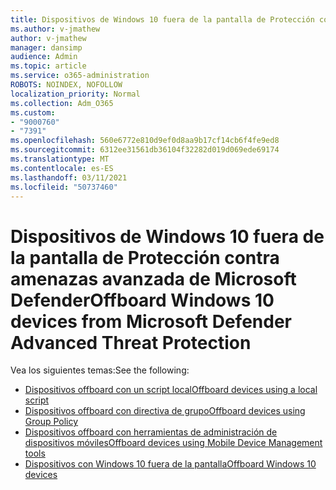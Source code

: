 ```yaml
---
title: Dispositivos de Windows 10 fuera de la pantalla de Protección contra amenazas avanzada de Microsoft Defender
ms.author: v-jmathew
author: v-jmathew
manager: dansimp
audience: Admin
ms.topic: article
ms.service: o365-administration
ROBOTS: NOINDEX, NOFOLLOW
localization_priority: Normal
ms.collection: Adm_O365
ms.custom:
- "9000760"
- "7391"
ms.openlocfilehash: 560e6772e810d9ef0d8aa9b17cf14cb6f4fe9ed8
ms.sourcegitcommit: 6312ee31561db36104f32282d019d069ede69174
ms.translationtype: MT
ms.contentlocale: es-ES
ms.lasthandoff: 03/11/2021
ms.locfileid: "50737460"
---
```

# <a name="offboard-windows-10-devices-from-microsoft-defender-advanced-threat-protection"></a><span data-ttu-id="2de08-102">Dispositivos de Windows 10 fuera de la pantalla de Protección contra amenazas avanzada de Microsoft Defender</span><span class="sxs-lookup"><span data-stu-id="2de08-102">Offboard Windows 10 devices from Microsoft Defender Advanced Threat Protection</span></span>

<span data-ttu-id="2de08-103">Vea los siguientes temas:</span><span class="sxs-lookup"><span data-stu-id="2de08-103">See the following:</span></span>

- [<span data-ttu-id="2de08-104">Dispositivos offboard con un script local</span><span class="sxs-lookup"><span data-stu-id="2de08-104">Offboard devices using a local script</span></span>](https://go.microsoft.com/fwlink/?linkid=2143465)
- [<span data-ttu-id="2de08-105">Dispositivos offboard con directiva de grupo</span><span class="sxs-lookup"><span data-stu-id="2de08-105">Offboard devices using Group Policy</span></span>](https://go.microsoft.com/fwlink/?linkid=2143632)
- [<span data-ttu-id="2de08-106">Dispositivos offboard con herramientas de administración de dispositivos móviles</span><span class="sxs-lookup"><span data-stu-id="2de08-106">Offboard devices using Mobile Device Management tools</span></span>](https://go.microsoft.com/fwlink/?linkid=2143633)
- [<span data-ttu-id="2de08-107">Dispositivos con Windows 10 fuera de la pantalla</span><span class="sxs-lookup"><span data-stu-id="2de08-107">Offboard Windows 10 devices</span></span>](https://go.microsoft.com/fwlink/?linkid=2143629)
